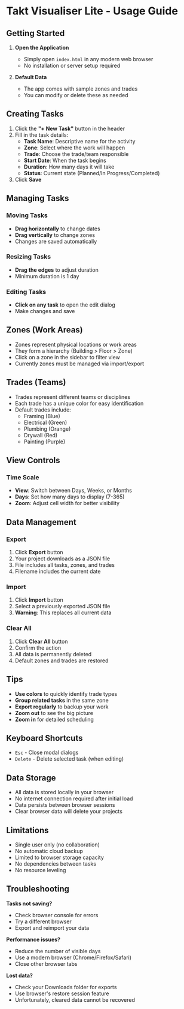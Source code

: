 # Takt Visualiser Lite - Usage Guide

## Getting Started

1. **Open the Application**
   - Simply open `index.html` in any modern web browser
   - No installation or server setup required

2. **Default Data**
   - The app comes with sample zones and trades
   - You can modify or delete these as needed

## Creating Tasks

1. Click the **"+ New Task"** button in the header
2. Fill in the task details:
   - **Task Name**: Descriptive name for the activity
   - **Zone**: Select where the work will happen
   - **Trade**: Choose the trade/team responsible
   - **Start Date**: When the task begins
   - **Duration**: How many days it will take
   - **Status**: Current state (Planned/In Progress/Completed)
3. Click **Save**

## Managing Tasks

### Moving Tasks
- **Drag horizontally** to change dates
- **Drag vertically** to change zones
- Changes are saved automatically

### Resizing Tasks
- **Drag the edges** to adjust duration
- Minimum duration is 1 day

### Editing Tasks
- **Click on any task** to open the edit dialog
- Make changes and save

## Zones (Work Areas)

- Zones represent physical locations or work areas
- They form a hierarchy (Building > Floor > Zone)
- Click on a zone in the sidebar to filter view
- Currently zones must be managed via import/export

## Trades (Teams)

- Trades represent different teams or disciplines
- Each trade has a unique color for easy identification
- Default trades include:
  - Framing (Blue)
  - Electrical (Green)
  - Plumbing (Orange)
  - Drywall (Red)
  - Painting (Purple)

## View Controls

### Time Scale
- **View**: Switch between Days, Weeks, or Months
- **Days**: Set how many days to display (7-365)
- **Zoom**: Adjust cell width for better visibility

## Data Management

### Export
1. Click **Export** button
2. Your project downloads as a JSON file
3. File includes all tasks, zones, and trades
4. Filename includes the current date

### Import
1. Click **Import** button
2. Select a previously exported JSON file
3. **Warning**: This replaces all current data

### Clear All
1. Click **Clear All** button
2. Confirm the action
3. All data is permanently deleted
4. Default zones and trades are restored

## Tips

- **Use colors** to quickly identify trade types
- **Group related tasks** in the same zone
- **Export regularly** to backup your work
- **Zoom out** to see the big picture
- **Zoom in** for detailed scheduling

## Keyboard Shortcuts

- `Esc` - Close modal dialogs
- `Delete` - Delete selected task (when editing)

## Data Storage

- All data is stored locally in your browser
- No internet connection required after initial load
- Data persists between browser sessions
- Clear browser data will delete your projects

## Limitations

- Single user only (no collaboration)
- No automatic cloud backup
- Limited to browser storage capacity
- No dependencies between tasks
- No resource leveling

## Troubleshooting

**Tasks not saving?**
- Check browser console for errors
- Try a different browser
- Export and reimport your data

**Performance issues?**
- Reduce the number of visible days
- Use a modern browser (Chrome/Firefox/Safari)
- Close other browser tabs

**Lost data?**
- Check your Downloads folder for exports
- Use browser's restore session feature
- Unfortunately, cleared data cannot be recovered
